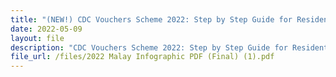 ```yaml
---
title: "(NEW!) CDC Vouchers Scheme 2022: Step by Step Guide for Residents in Malay"
date: 2022-05-09
layout: file
description: "CDC Vouchers Scheme 2022: Step by Step Guide for Residents in Malay"
file_url: /files/2022 Malay Infographic PDF (Final) (1).pdf
---
```


